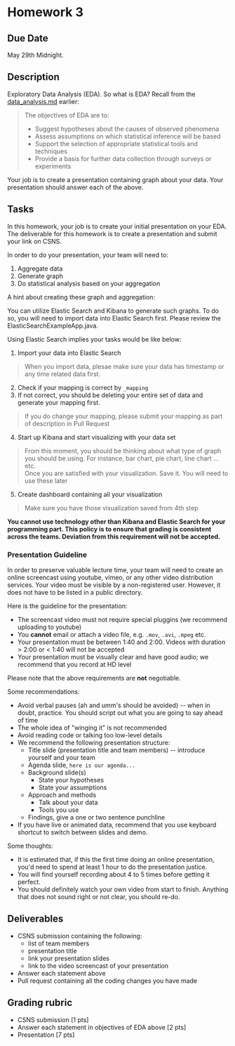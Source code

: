 # Homework 3

## Due Date

May 29th Midnight.

## Description

Exploratory Data Analysis (EDA).  So what is EDA? Recall from the [data_analysis.md](../data_analysis.md) earlier:

> The objectives of EDA are to:
> 
> * Suggest hypotheses about the causes of observed phenomena
> * Assess assumptions on which statistical inference will be based
> * Support the selection of appropriate statistical tools and techniques
> * Provide a basis for further data collection through surveys or experiments

Your job is to create a presentation containing graph about your data.  Your presentation should answer each of the above.

## Tasks

In this homework, your job is to create your initial presentation on your EDA. The deliverable for this homework is to create a presentation and submit your link on CSNS.

In order to do your presentation, your team will need to:

1. Aggregate data
2. Generate graph
3. Do statistical analysis based on your aggregation
 
A hint about creating these graph and aggregation:

You can utilize Elastic Search and Kibana to generate such graphs. To do so, you will need to import data into Elastic Search first. Please review the ElasticSearchExampleApp.java.

Using Elastic Search implies your tasks would be like below:

1. Import your data into Elastic Search

  > When you import data, plesae make sure your data has timestamp or any time related data first.

2. Check if your mapping is correct by `_mapping`
3. If not correct, you should be deleting your entire set of data and generate your mapping first.

  > If you do change your mapping, please submit your mapping as part of description in Pull Request

4. Start up Kibana and start visualizing with your data set

  > From this moment, you should be thinking about what type of graph you should be using. For instance, bar chart, pie chart, line chart ... etc.  
  > Once you are satisfied with your visualization. Save it. You will need to use these later

5. Create dashboard containing all your visualization

  > Make sure you have those visualization saved from 4th step


**You cannot use technology other than Kibana and Elastic Search for your programming part.  This policy is to ensure that grading is consistent across the teams.  Deviation from this requirement will not be accepted.**

### Presentation Guideline

In order to preserve valuable lecture time, your team will need to create an online screencast using youtube, vimeo, or any other video distribution services.  Your video must be visible by a non-registered user.  However, it does not have to be listed in a public directory.  

Here is the guideline for the presentation:

- The screencast video must not require special pluggins (we recommend uploading to youtube)
- You **cannot** email or attach a video file, e.g. `.mov`, `.avi`, `.mpeg` etc.
- Your presentation must be between 1:40 and 2:00.  Videos with duration > 2:00 or < 1:40 will not be accepted
- Your presentation must be visually clear and have good audio; we recommend that you record at HD level

Please note that the above requirements are **not** negotiable.

Some recommendations:
- Avoid verbal pauses (ah and umm's should be avoided) -- when in doubt, practice.  You should script out what you are going to say ahead of time
- The whole idea of "winging it" is not recommended
- Avoid reading code or talking too low-level details
- We recommend the following presentation structure:
  - Title slide (presentation title and team members) -- introduce yourself and your team
  - Agenda slide, `here is our agenda...`
  - Background slide(s)
    - State your hypotheses
    - State your assumptions
  - Approach and methods
    - Talk about your data
    - Tools you use
  - Findings, give a one or two sentence punchline
- If you have live or animated data, recommend that you use keyboard shortcut to switch between slides and demo.
 
Some thoughts:
- It is estimated that, if this the first time doing an online presentation, you'd need to spend at least 1 hour to do the presentation justice.
- You will find yourself recording about 4 to 5 times before getting it perfect.
- You should definitely watch your own video from start to finish.  Anything that does not sound right or not clear, you should re-do. 

## Deliverables

* CSNS submission containing the following:
  - list of team members
  - presentation title
  - link your presentation slides
  - link to the video screencast of your presentation
* Answer each statement above
* Pull request containing all the coding changes you have made

## Grading rubric

* CSNS submission [1 pts]
* Answer each statement in objectives of EDA above [2 pts]
* Presentation [7 pts]
